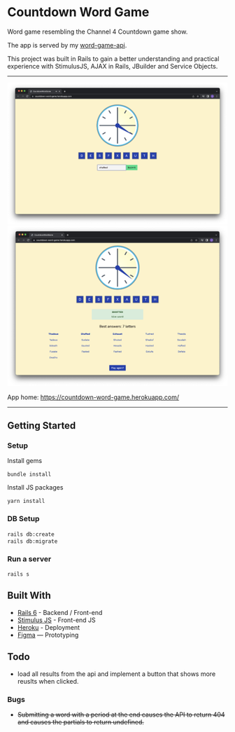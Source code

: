 # Countdown Word Game
Word game resembling the Channel 4 Countdown game show.

The app is served by my [word-game-api](https://github.com/tsunghotang/word-game-api).

This project was built in Rails to gain a better understanding and practical experience with StimulusJS, AJAX in Rails, JBuilder and Service Objects.

---
![](/screenshots/Screenshot1.png)
![](/screenshots/Screenshot2.png)

App home: https://countdown-word-game.herokuapp.com/

---

## Getting Started
### Setup

Install gems
```
bundle install
```
Install JS packages
```
yarn install
```

### DB Setup
```
rails db:create
rails db:migrate
```

### Run a server
```
rails s
```

## Built With
- [Rails 6](https://guides.rubyonrails.org/) - Backend / Front-end
- [Stimulus JS](https://stimulus.hotwired.dev/) - Front-end JS
- [Heroku](https://heroku.com/) - Deployment
- [Figma](https://www.figma.com) — Prototyping

## Todo
 - load all results from the api and implement a button that shows more reuslts when clicked.
### Bugs
  - ~~Submitting a word with a period at the end causes the API to return 404 and causes the partials to return undefined.~~

